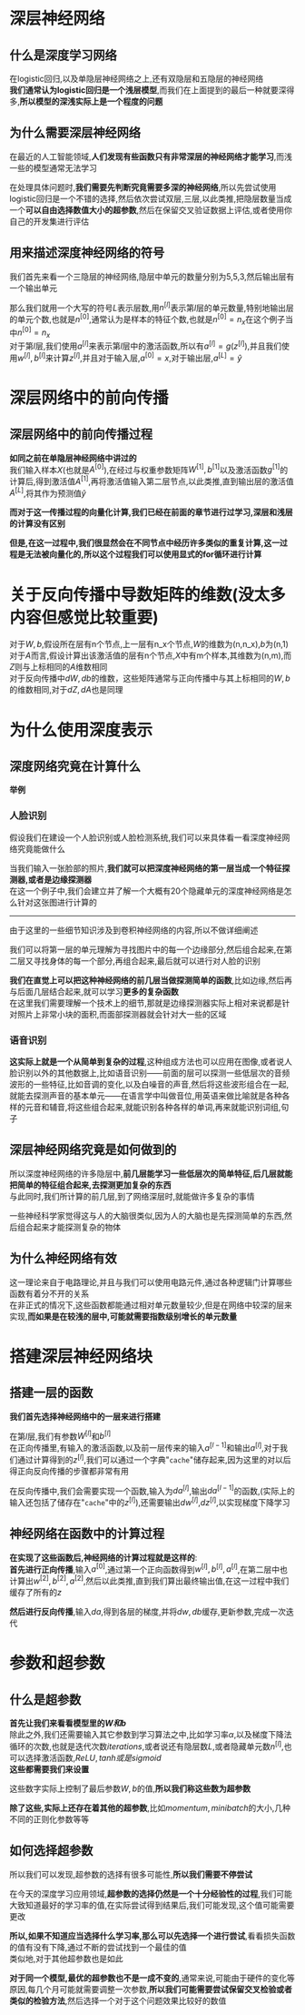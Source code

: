 # 深层神经网络
## 什么是深度学习网络
在logistic回归,以及单隐层神经网络之上,还有双隐层和五隐层的神经网络\
**我们通常认为logistic回归是一个浅层模型**,而我们在上面提到的最后一种就要深得多,**所以模型的深浅实际上是一个程度的问题**
## 为什么需要深层神经网络
在最近的人工智能领域,**人们发现有些函数只有非常深层的神经网络才能学习**,而浅一些的模型通常无法学习

在处理具体问题时,**我们需要先判断究竟需要多深的神经网络**,所以先尝试使用logistic回归是一个不错的选择,然后依次尝试双层,三层,以此类推,把隐层数量当成一个**可以自由选择数值大小的超参数**,然后在保留交叉验证数据上评估,或者使用你自己的开发集进行评估
## 用来描述深度神经网络的符号
我们首先来看一个三隐层的神经网络,隐层中单元的数量分别为5,5,3,然后输出层有一个输出单元

那么我们就用一个大写的符号$L$表示层数,用$n^{[l]}$表示第$l$层的单元数量,特别地输出层的单元个数,也就是$n^{[0]}$,通常认为是样本的特征个数,也就是$n^{[0]}=n_x$在这个例子当中$n^{[0]}=n_x$\
对于第$l$层,我们使用$a^{[l]}$来表示第$l$层中的激活函数,所以有$a^{[l]}=g(z^{[l]})$,并且我们使用$w^{[l]},b^{[l]}$来计算$z^{[l]}$,并且对于输入层,$a^{[0]}=x$,对于输出层,$a^{[L]}=\hat{y}$
# 深层网络中的前向传播
## 深层网络中的前向传播过程
**如同之前在单隐层神经网络中讲过的**\
我们输入样本$X$(也就是$A^{[0]}$),在经过与权重参数矩阵$W^{[1]},b^{[1]}$以及激活函数$g^{[1]}$的计算后,得到激活值$A^{[1]}$,再将激活值输入第二层节点,以此类推,直到输出层的激活值$A^{[L]}$,将其作为预测值$\hat{y}$

**而对于这一传播过程的向量化计算,我们已经在前面的章节进行过学习,深层和浅层的计算没有区别**

**但是,在这一过程中,我们很显然会在不同节点中经历许多类似的重复计算,这一过程是无法被向量化的,所以这个过程我们可以使用显式的for循环进行计算**
# 关于反向传播中导数矩阵的维数(没太多内容但感觉比较重要)
对于$W,b$,假设所在层有n个节点,上一层有n_x个节点,$W$的维数为(n,n_x),$b$为(n,1)\
对于$A$而言,假设计算出该激活值的层有n个节点,$X$中有m个样本,其维数为(n,m),而$Z$则与上标相同的$A$维数相同\
对于反向传播中$dW,db$的维数，这些矩阵通常与正向传播中与其上标相同的$W,b$的维数相同,对于$dZ,dA$也是同理
# 为什么使用深度表示
## 深度网络究竟在计算什么
**举例**
### 人脸识别
假设我们在建设一个人脸识别或人脸检测系统,我们可以来具体看一看深度神经网络究竟能做什么

当我们输入一张脸部的照片,**我们就可以把深度神经网络的第一层当成一个特征探测器,或者是边缘探测器**\
在这一个例子中,我们会建立并了解一个大概有20个隐藏单元的深度神经网络是怎么针对这张图进行计算的
****
由于这里的一些细节知识涉及到卷积神经网络的内容,所以不做详细阐述

我们可以将第一层的单元理解为寻找图片中的每一个边缘部分,然后组合起来,在第二层又寻找身体的每一个部分,再组合起来,最后就可以进行对人脸的识别

**我们在直觉上可以把这种神经网络的前几层当做探测简单的函数**,比如边缘,然后再与后面几层结合起来,就可以学习**更多的复杂函数**\
在这里我们需要理解一个技术上的细节,那就是边缘探测器实际上相对来说都是针对照片上非常小块的面积,而面部探测器就会针对大一些的区域
### 语音识别
**这实际上就是一个从简单到复杂的过程**,这种组成方法也可以应用在图像,或者说人脸识别以外的其他数据上,比如语音识别——前面的层可以探测一些低层次的音频波形的一些特征,比如音调的变化,以及白噪音的声音,然后将这些波形组合在一起,就能去探测声音的基本单元——在语言学中叫做音位,用英语来做比喻就是各种各样的元音和辅音,将这些组合起来,就能识别各种各样的单词,再来就能识别词组,句子
## 深层神经网络究竟是如何做到的
所以深度神经网络的许多隐层中,**前几层能学习一些低层次的简单特征,后几层就能把简单的特征组合起来,去探测更加复杂的东西**\
与此同时,我们所计算的前几层,到了网络深层时,就能做许多复杂的事情

一些神经科学家觉得这与人的大脑很类似,因为人的大脑也是先探测简单的东西,然后组合起来才能探测复杂的物体
## 为什么神经网络有效
这一理论来自于电路理论,并且与我们可以使用电路元件,通过各种逻辑门计算哪些函数有着分不开的关系\
在非正式的情况下,这些函数都能通过相对单元数量较少,但是在网络中较深的层来实现,**而如果是在较浅的层中,可能就需要指数级别增长的单元数量**
# 搭建深层神经网络块
## 搭建一层的函数
**我们首先选择神经网络中的一层来进行搭建**

在第$l$层,我们有参数$W^{[l]}$和$b^{[l]}$\
在正向传播里,有输入的激活函数,以及前一层传来的输入$a^{[l-1]}$和输出$a^{[l]}$,对于我们通过计算得到的$z^{[l]}$,我们可以通过一个字典"``cache``"储存起来,因为这里的对以后得正向反向传播的步骤都非常有用

在反向传播中,我们会需要实现一个函数,输入为$da^{[l]}$,输出$da^{[l-1]}$的函数,(实际上的输入还包括了储存在"``cache``"中的$z^{[l]}$),还需要输出$dw^{[l]}$,$dz^{[l]}$,以实现梯度下降学习
## 神经网络在函数中的计算过程
**在实现了这些函数后,神经网络的计算过程就是这样的**:\
**首先进行正向传播**,输入$a^{[0]}$,通过第一个正向函数得到$w^{[l]},b^{[l]},a^{[l]}$,在第二层中也计算出$w^{[2]},b^{[2]},a^{[2]}$,然后以此类推,直到我们算出最终输出值,在这一过程中我们缓存了所有的$z$

**然后进行反向传播**,输入$da$,得到各层的梯度,并将$dw,db$缓存,更新参数,完成一次迭代
# 参数和超参数
## 什么是超参数
**首先让我们来看看模型里的$W和b$**\
除此之外,我们还需要输入其它参数到学习算法之中,比如学习率$\alpha$,以及梯度下降法循环的次数,也就是迭代次数$iterations$,或者说还有隐层数$L$,或者隐藏单元数$n^{[l]}$,也可以选择激活函数,$ReLU,tanh或是sigmoid$\
**这些都需要我们来设置**

这些数字实际上控制了最后参数$W,b$的值,**所以我们称这些数为超参数**

**除了这些,实际上还存在着其他的超参数**,比如$momentum,minibatch$的大小,几种不同的正则化参数等等
## 如何选择超参数
所以我们可以发现,超参数的选择有很多可能性,**所以我们需要不停尝试**

在今天的深度学习应用领域,**超参数的选择仍然是一个十分经验性的过程**,我们可能大致知道最好的学习率的值,在实际尝试得到结果后,我们可能发现,这个值可能需要更改

**所以,如果不知道应当选择什么学习率,那么可以先选择一个进行尝试**,看看损失函数的值有没有下降,通过不断的尝试找到一个最佳的值\
类似地,对于其他超参数也是如此

**对于同一个模型,最优的超参数也不是一成不变的**,通常来说,可能由于硬件的变化等原因,每几个月可能就需要调整一次参数,**所以我们可能需要尝试保留交叉检验或者类似的检验方法**,然后选择一个对于这个问题效果比较好的数值